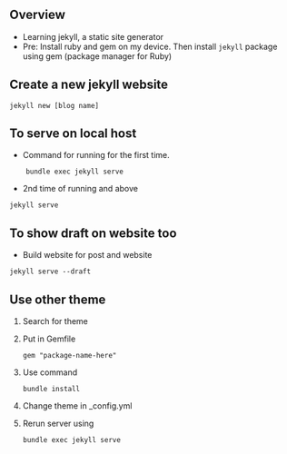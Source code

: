 ## Overview
- Learning jekyll, a static site generator
- Pre: Install ruby and gem on my device. Then install `jekyll` package using gem (package manager for Ruby)


## Create a new jekyll website

```
jekyll new [blog name]
```

## To serve on local host
- Command for running for the first time.

```
    bundle exec jekyll serve
```

- 2nd time of running and above

```
jekyll serve
```

## To show draft on website too

- Build website for post and website
```
jekyll serve --draft
```


## Use other theme
1. Search for theme
2. Put in Gemfile

    ```
    gem "package-name-here"
    ```
3. Use command 

    ```
    bundle install
    ```
4. Change theme in _config.yml
5. Rerun server using

    ```
    bundle exec jekyll serve
    ```